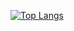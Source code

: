 [![Top Langs](https://github-readme-stats.vercel.app/api/top-langs/?username=AfterNath)](https://github.com/anuraghazra/github-readme-stats)

